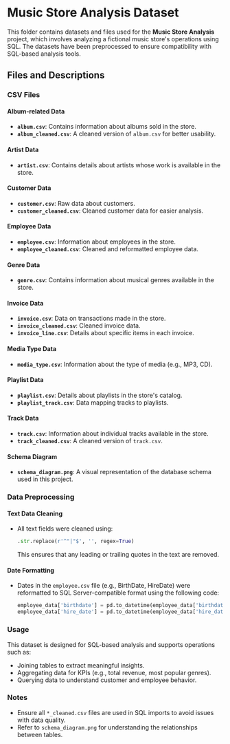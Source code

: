 # Music Store Analysis Dataset

This folder contains datasets and files used for the **Music Store Analysis** project, which involves analyzing a fictional music store's operations using SQL. The datasets have been preprocessed to ensure compatibility with SQL-based analysis tools.

## Files and Descriptions

### CSV Files

#### Album-related Data
- **`album.csv`**: Contains information about albums sold in the store.
- **`album_cleaned.csv`**: A cleaned version of `album.csv` for better usability.

#### Artist Data
- **`artist.csv`**: Contains details about artists whose work is available in the store.

#### Customer Data
- **`customer.csv`**: Raw data about customers.
- **`customer_cleaned.csv`**: Cleaned customer data for easier analysis.

#### Employee Data
- **`employee.csv`**: Information about employees in the store.
- **`employee_cleaned.csv`**: Cleaned and reformatted employee data.

#### Genre Data
- **`genre.csv`**: Contains information about musical genres available in the store.

#### Invoice Data
- **`invoice.csv`**: Data on transactions made in the store.
- **`invoice_cleaned.csv`**: Cleaned invoice data.
- **`invoice_line.csv`**: Details about specific items in each invoice.

#### Media Type Data
- **`media_type.csv`**: Information about the type of media (e.g., MP3, CD).

#### Playlist Data
- **`playlist.csv`**: Details about playlists in the store's catalog.
- **`playlist_track.csv`**: Data mapping tracks to playlists.

#### Track Data
- **`track.csv`**: Information about individual tracks available in the store.
- **`track_cleaned.csv`**: A cleaned version of `track.csv`.

#### Schema Diagram
- **`schema_diagram.png`**: A visual representation of the database schema used in this project.

### Data Preprocessing

#### Text Data Cleaning
- All text fields were cleaned using:
  ```python
  .str.replace(r'^"|"$', '', regex=True)
  ```
  This ensures that any leading or trailing quotes in the text are removed.

#### Date Formatting
- Dates in the `employee.csv` file (e.g., BirthDate, HireDate) were reformatted to SQL Server-compatible format using the following code:
  ```python
  employee_data['birthdate'] = pd.to_datetime(employee_data['birthdate'], format='%d-%m-%Y %H:%M').dt.strftime('%Y-%m-%d %H:%M:%S')
  employee_data['hire_date'] = pd.to_datetime(employee_data['hire_date'], format='%d-%m-%Y %H:%M').dt.strftime('%Y-%m-%d %H:%M:%S')
  ```

### Usage

This dataset is designed for SQL-based analysis and supports operations such as:
- Joining tables to extract meaningful insights.
- Aggregating data for KPIs (e.g., total revenue, most popular genres).
- Querying data to understand customer and employee behavior.

### Notes
- Ensure all `*_cleaned.csv` files are used in SQL imports to avoid issues with data quality.
- Refer to `schema_diagram.png` for understanding the relationships between tables.
